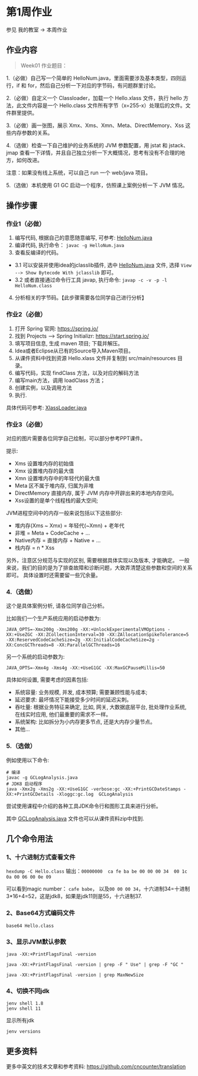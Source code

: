 # 第1周作业


参见 我的教室 -> 本周作业

## 作业内容


> Week01 作业题目：

1.（必做）自己写一个简单的 HelloNum.java，里面需要涉及基本类型，四则运行，if 和 for，然后自己分析一下对应的字节码，有问题群里讨论。

2.（必做）自定义一个 Classloader，加载一个 Hello.xlass 文件，执行 hello 方法，此文件内容是一个 Hello.class 文件所有字节（x=255-x）处理后的文件。文件群里提供。

3.（必做）画一张图，展示 Xmx、Xms、Xmn、Meta、DirectMemory、Xss 这些内存参数的关系。

4.（选做）检查一下自己维护的业务系统的 JVM 参数配置，用 jstat 和 jstack、jmap 查看一下详情，并且自己独立分析一下大概情况，思考有没有不合理的地方，如何改进。

注意：如果没有线上系统，可以自己 run 一个 web/java 项目。

5.（选做）本机使用 G1 GC 启动一个程序，仿照课上案例分析一下 JVM 情况。



## 操作步骤


### 作业1（必做）

1. 编写代码, 根据自己的意愿随意编写, 可参考: [HelloNum.java](./HelloNum.java)
2. 编译代码, 执行命令： `javac -g HelloNum.java`
3. 查看反编译的代码。
  - 3.1 可以安装并使用idea的jclasslib插件, 选中 [HelloNum.java](./HelloNum.java) 文件, 选择 `View --> Show Bytecode With jclasslib` 即可。
  - 3.2 或者直接通过命令行工具 javap, 执行命令: `javap -c -v -p -l HelloNum.class`
4. 分析相关的字节码。【此步骤需要各位同学自己进行分析】


### 作业2（必做）

1. 打开 Spring 官网: https://spring.io/
2. 找到 Projects --> Spring Initializr:  https://start.spring.io/
3. 填写项目信息, 生成 maven 项目; 下载并解压。
4. Idea或者Eclipse从已有的Source导入Maven项目。
5. 从课件资料中找到资源 Hello.xlass 文件并复制到 src/main/resources 目录。
6. 编写代码，实现 findClass 方法，以及对应的解码方法
7. 编写main方法，调用 loadClass 方法；
8. 创建实例，以及调用方法
9. 执行.

具体代码可参考: [XlassLoader.java](./XlassLoader.java)


### 作业3（必做）

对应的图片需要各位同学自己绘制，可以部分参考PPT课件。

提示:

- Xms 设置堆内存的初始值
- Xmx 设置堆内存的最大值
- Xmn 设置堆内存中的年轻代的最大值
- Meta 区不属于堆内存, 归属为非堆
- DirectMemory 直接内存, 属于 JVM 内存中开辟出来的本地内存空间。
- Xss设置的是单个线程栈的最大空间;

JVM进程空间中的内存一般来说包括以下这些部分:

- 堆内存(Xms ~ Xmx) = 年轻代(~Xmn) + 老年代
- 非堆 = Meta + CodeCache + ...
- Native内存 = 直接内存 + Native + ...
- 栈内存 = n * Xss

另外，注意区分规范与实现的区别, 需要根据具体实现以及版本, 才能确定。 一般来说，我们的目的是为了排查故障和诊断问题，大致弄清楚这些参数和空间的关系即可。 具体设置时还需要留一些冗余量。


### 4.（选做）

这个是具体案例分析, 请各位同学自己分析。

比如我们一个生产系统应用的启动参数为:

```
JAVA_OPTS=-Xmx200g -Xms200g -XX:+UnlockExperimentalVMOptions -XX:+UseZGC -XX:ZCollectionInterval=30 -XX:ZAllocationSpikeTolerance=5 -XX:ReservedCodeCacheSize=2g -XX:InitialCodeCacheSize=2g -XX:ConcGCThreads=8 -XX:ParallelGCThreads=16
```

另一个系统的启动参数为:

```
JAVA_OPTS=-Xmx4g -Xms4g -XX:+UseG1GC -XX:MaxGCPauseMillis=50
```

具体如何设置, 需要考虑的因素包括:

- 系统容量: 业务规模, 并发, 成本预算; 需要兼顾性能与成本;
- 延迟要求: 最坏情况下能接受多少时间的延迟尖刺。
- 吞吐量:  根据业务特征来确定, 比如, 网关, 大数据底层平台, 批处理作业系统, 在线实时应用, 他们最重要的需求不一样。
- 系统架构: 比如拆分为小内存更多节点, 还是大内存少量节点。
- 其他...


### 5.（选做）

例如使用以下命令:

```
# 编译
javac -g GCLogAnalysis.java
# JDK8 启动程序
java -Xmx2g -Xms2g -XX:+UseG1GC -verbose:gc -XX:+PrintGCDateStamps -XX:+PrintGCDetails -Xloggc:gc.log  GCLogAnalysis
```

尝试使用课程中介绍的各种工具JDK命令行和图形工具来进行分析。

其中 [GCLogAnalysis.java](./GCLogAnalysis.java) 文件也可以从课件资料zip中找到.

## 几个命令用法
### 1、十六进制方式查看文件
`hexdump -C Hello.class` 
输出：`00000000  ca fe ba be 00 00 00 34  00 1c 0a 00 06 00 0e 09`

可以看到magic number： `cafe babe`，
以及`00 00 00 34`，十六进制34=十进制3*16+4=52，这是jdk8，如果是jdk11则是55，十六进制37.

### 2、Base64方式编码文件
`base64 Hello.class`
### 3、显示JVM默认参数
```
java -XX:+PrintFlagsFinal -version 

java -XX:+PrintFlagsFinal -version | grep -F " Use" | grep -F "GC "

java -XX:+PrintFlagsFinal -version | grep MaxNewSize

```

### 4、切换不同jdk
```
jenv shell 1.8
jenv shell 11
```
显示所有jdk
```
jenv versions
```

## 更多资料

更多中英文的技术文章和参考资料: <https://github.com/cncounter/translation>

